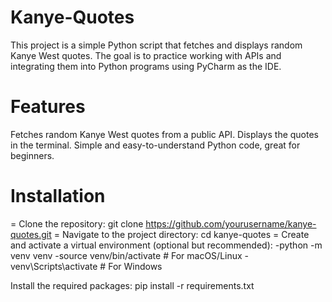 # Kanye-Quotes

This project is a simple Python script that fetches and displays random Kanye West quotes. The goal is to practice working with APIs and integrating them into Python programs using PyCharm as the IDE.

# Features
Fetches random Kanye West quotes from a public API.
Displays the quotes in the terminal.
Simple and easy-to-understand Python code, great for beginners.

# Installation
= Clone the repository: git clone https://github.com/yourusername/kanye-quotes.git
= Navigate to the project directory: cd kanye-quotes
= Create and activate a virtual environment (optional but recommended):
   -python -m venv venv
   -source venv/bin/activate  # For macOS/Linux
   -venv\Scripts\activate  # For Windows

Install the required packages: pip install -r requirements.txt
